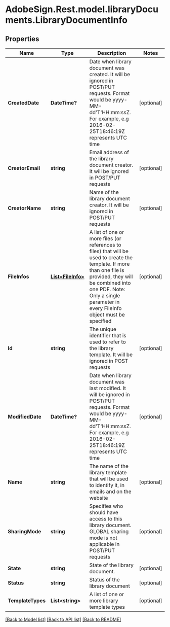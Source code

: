 # AdobeSign.Rest.model.libraryDocuments.LibraryDocumentInfo
## Properties

Name | Type | Description | Notes
------------ | ------------- | ------------- | -------------
**CreatedDate** | **DateTime?** | Date when library document was created. It will be ignored in POST/PUT requests. Format would be yyyy-MM-dd&#39;T&#39;HH:mm:ssZ. For example, e.g 2016-02-25T18:46:19Z represents UTC time | [optional] 
**CreatorEmail** | **string** | Email address of the library document creator. It will be ignored in POST/PUT requests | [optional] 
**CreatorName** | **string** | Name of the library document creator.  It will be ignored in POST/PUT requests | [optional] 
**FileInfos** | [**List&lt;FileInfo&gt;**](FileInfo.md) | A list of one or more files (or references to files) that will be used to create the template. If more than one file is provided, they will be combined into one PDF. Note: Only a single parameter in every FileInfo object must be specified | [optional] 
**Id** | **string** | The unique identifier that is used to refer to the library template. It will be ignored in POST requests | [optional] 
**ModifiedDate** | **DateTime?** | Date when library document was last modified. It will be ignored in POST/PUT requests. Format would be yyyy-MM-dd&#39;T&#39;HH:mm:ssZ. For example, e.g 2016-02-25T18:46:19Z represents UTC time | [optional] 
**Name** | **string** | The name of the library template that will be used to identify it, in emails and on the website | [optional] 
**SharingMode** | **string** | Specifies who should have access to this library document. GLOBAL sharing mode is not applicable in POST/PUT requests | [optional] 
**State** | **string** | State of the library document. | [optional] 
**Status** | **string** | Status of the library document | [optional] 
**TemplateTypes** | **List&lt;string&gt;** | A list of one or more library template types | [optional] 

[[Back to Model list]](../README.md#documentation-for-models) [[Back to API list]](../README.md#documentation-for-api-endpoints) [[Back to README]](../README.md)

